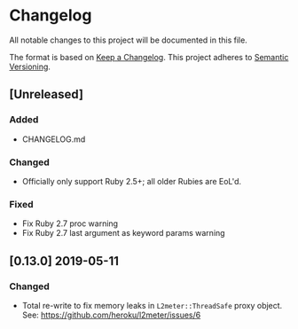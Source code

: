# Changelog
All notable changes to this project will be documented in this file.

The format is based on [Keep a Changelog](https://keepachangelog.com/en/1.0.0/).
This project adheres to [Semantic Versioning](https://semver.org/spec/v2.0.0.html).

## [Unreleased]

### Added
- CHANGELOG.md

### Changed
- Officially only support Ruby 2.5+; all older Rubies are EoL'd.

### Fixed
- Fix Ruby 2.7 proc warning
- Fix Ruby 2.7 last argument as keyword params warning

## [0.13.0] 2019-05-11

### Changed
- Total re-write to fix memory leaks in `L2meter::ThreadSafe` proxy object. See: https://github.com/heroku/l2meter/issues/6
